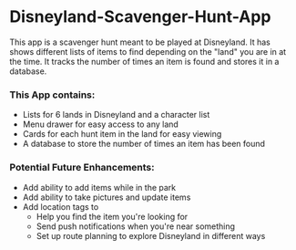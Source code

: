 # Disneyland-Scavenger-Hunt-App
 
This app is a scavenger hunt meant to be played at Disneyland. It has shows different lists of items to find depending on the "land" you are in at the time. It tracks the number of times an item is found and stores it in a database.

### This App contains:
- Lists for 6 lands in Disneyland and a character list
- Menu drawer for easy access to any land
- Cards for each hunt item in the land for easy viewing
- A database to store the number of times an item has been found

### Potential Future Enhancements:
- Add ability to add items while in the park
- Add ability to take pictures and update items
- Add location tags to
  - Help you find the item you're looking for
  - Send push notifications when you're near something
  - Set up route planning to explore Disneyland in different ways
